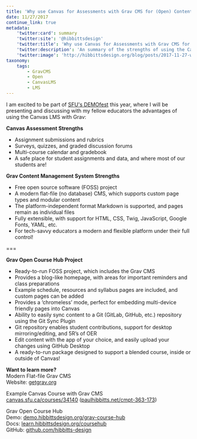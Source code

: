 ```yaml
---
title: 'Why use Canvas for Assessments with Grav CMS for (Open) Content?'
date: 11/27/2017
continue_link: true
metadata:
    'twitter:card': summary
    'twitter:site': '@hibbittsdesign'
    'twitter:title': 'Why use Canvas for Assessments with Grav CMS for (Open) Content?'
    'twitter:description': 'An summary of the strengths of using the Canvas LMS with the Grav Content Management System.'
    'twitter:image': 'http://hibbittsdesign.org/blog/posts/2017-11-27-why-use-canvas-for-assessments-with-grav-cms-for-open-content/canvas-cmpt-363-173.png'
taxonomy:
    tags:
        - GravCMS
        - Open
        - CanvasLMS
        - LMS
---
```


I am excited to be part of [SFU's DEMOfest](http://www.sfu.ca/tlc/programming/special/2017-demofest.html) this year, where I will be presenting and discussing with my fellow educators the advantages of using the Canvas LMS with Grav:

**Canvas Assessment Strengths**
* Assignment submissions and rubrics
* Surveys, quizzes, and graded discussion forums
* Multi-course calendar and gradebook
* A safe place for student assignments and data, and where most of our students are!

**Grav Content Management System Strengths**
* Free open source software (FOSS) project
* A modern flat-file (no database) CMS, which supports custom page types and modular content
* The platform-independent format Markdown is supported, and pages remain as individual files
* Fully extensible, with support for HTML, CSS, Twig, JavaScript, Google Fonts, YAML, etc.
* For tech-savvy educators a modern and flexible platform under their full control!

===

**Grav Open Course Hub Project**
* Ready-to-run FOSS project, which includes the Grav CMS
* Provides a blog-like homepage, with areas for important reminders and class preparations
* Example schedule, resources and syllabus pages are included, and custom pages can be added
* Provides a ‘chromeless’ mode, perfect for embedding multi-device friendly pages into Canvas
* Ability to easily sync content to a Git (GitLab, GitHub, etc.) repository using the Git Sync Plugin
* Git repository enables student contributions, support for desktop mirroring/editing, and 5R’s of OER
* Edit content with the app of your choice, and easily upload your changes using GitHub Desktop
* A ready-to-run package designed to support a blended course, inside or outside of Canvas!

**Want to learn more?**  
Modern Flat-file Grav CMS  
Website: [getgrav.org](https://getgrav.org/)

Example Canvas Course with Grav CMS  
[canvas.sfu.ca/courses/34140](https://canvas.sfu.ca/courses/34140)   ([paulhibbitts.net/cmpt-363-173](https://paulhibbitts.net/cmpt-363-173))  

Grav Open Course Hub  
Demo: [demo.hibbittsdesign.org/grav-course-hub](http://demo.hibbittsdesign.org/grav-course-hub)  
Docs: [learn.hibbittsdesign.org/coursehub](http://learn.hibbittsdesign.org/coursehub)  
GitHub: [github.com/hibbitts-design](http://github.com/hibbitts-design)  
